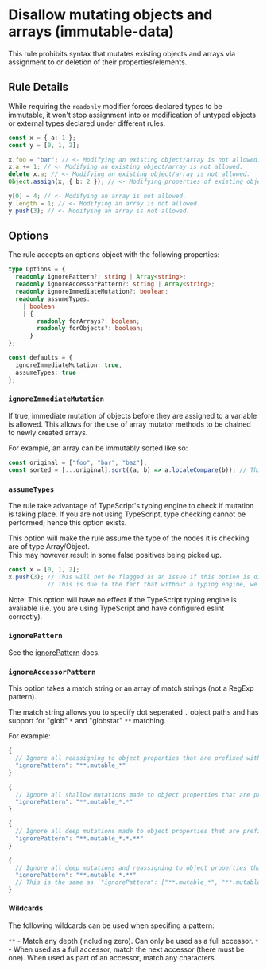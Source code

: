 # Disallow mutating objects and arrays (immutable-data)

This rule prohibits syntax that mutates existing objects and arrays via assignment to or deletion of their properties/elements.

## Rule Details

While requiring the `readonly` modifier forces declared types to be immutable, it won't stop assignment into or modification of untyped objects or external types declared under different rules.

```typescript
const x = { a: 1 };
const y = [0, 1, 2];

x.foo = "bar"; // <- Modifying an existing object/array is not allowed.
x.a += 1; // <- Modifying an existing object/array is not allowed.
delete x.a; // <- Modifying an existing object/array is not allowed.
Object.assign(x, { b: 2 }); // <- Modifying properties of existing object not allowed.

y[0] = 4; // <- Modifying an array is not allowed.
y.length = 1; // <- Modifying an array is not allowed.
y.push(3); // <- Modifying an array is not allowed.
```

## Options

The rule accepts an options object with the following properties:

```typescript
type Options = {
  readonly ignorePattern?: string | Array<string>;
  readonly ignoreAccessorPattern?: string | Array<string>;
  readonly ignoreImmediateMutation?: boolean;
  readonly assumeTypes:
    | boolean
    | {
        readonly forArrays?: boolean;
        readonly forObjects?: boolean;
      }
};

const defaults = {
  ignoreImmediateMutation: true,
  assumeTypes: true
};
```

### `ignoreImmediateMutation`

If true, immediate mutation of objects before they are assigned to a variable is allowed.
This allows for the use of array mutator methods to be chained to newly created arrays.

For example, an array can be immutably sorted like so:

```javascript
const original = ["foo", "bar", "baz"];
const sorted = [...original].sort((a, b) => a.localeCompare(b)); // This is OK with ignoreImmediateMutation.
```

### `assumeTypes`

The rule take advantage of TypeScript's typing engine to check if mutation is taking place.
If you are not using TypeScript, type checking cannot be performed; hence this option exists.

This option will make the rule assume the type of the nodes it is checking are of type Array/Object.  
This may however result in some false positives being picked up.

```typescript
const x = [0, 1, 2];
x.push(3); // This will not be flagged as an issue if this option is disabled.
           // This is due to the fact that without a typing engine, we cannot tell that x is an array.
```

Note: This option will have no effect if the TypeScript typing engine is avaliable (i.e. you are using TypeScript and have configured eslint correctly).

### `ignorePattern`

See the [ignorePattern](./options/ignore-pattern.md) docs.

### `ignoreAccessorPattern`

This option takes a match string or an array of match strings (not a RegExp pattern).

The match string allows you to specify dot seperated `.` object paths and has support for "glob" `*` and "globstar" `**` matching.

For example:

```js
{
  // Ignore all reassigning to object properties that are prefixed with "mutable_".
  "ignorePattern": "**.mutable_*"
}
```

```js
{
  // Ignore all shallow mutations made to object properties that are prefixed with "mutable_".
  "ignorePattern": "**.mutable_*.*"
}
```

```js
{
  // Ignore all deep mutations made to object properties that are prefixed with "mutable_".
  "ignorePattern": "**.mutable_*.*.**"
}
```

```js
{
  // Ignore all deep mutations and reassigning to object properties that are prefixed with "mutable_".
  "ignorePattern": "**.mutable_*.**"
  // This is the same as `"ignorePattern": ["**.mutable_*", "**.mutable_*.*.**"]`
}
```

#### Wildcards

The following wildcards can be used when specifing a pattern:

`**` - Match any depth (including zero). Can only be used as a full accessor.
`*` - When used as a full accessor, match the next accessor (there must be one). When used as part of an accessor, match any characters.
